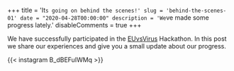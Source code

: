 +++
title = 'It`s going on behind the scenes!'
slug = 'behind-the-scenes-01'
date = "2020-04-28T00:00:00"
description = 'We`ve made some progress lately.'
disableComments = true
+++

We have successfully participated in the [EUvsVirus](https://euvsvirus.org/) Hackathon. In this post we share our experiences and give you a small update about our progress.

{{< instagram B_dBEFuIWMq >}}